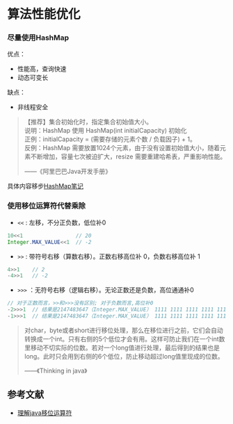 # 算法性能优化

### 尽量使用HashMap

优点：

* 性能高，查询快速
* 动态可变长

缺点：

* 非线程安全

> 【推荐】集合初始化时，指定集合初始值大小。  
> 说明：HashMap 使用 HashMap(int initialCapacity) 初始化  
> 正例：initialCapacity = (需要存储的元素个数 / 负载因子) + 1。  
> 反例：HashMap 需要放置1024个元素，由于没有设置初始值大小，随着元素不断增加，容量七次被迫扩大，resize 需要重建哈希表，严重影响性能。
> 
> ——《阿里巴巴Java开发手册》

具体内容移步[HashMap笔记](./HashMapNote.md)

### 使用移位运算符代替乘除
* `<<` : 左移，不分正负数，低位补0
```Java
10<<1                 // 20
Integer.MAX_VALUE<<1  // -2
```

* `>>` : 带符号右移（算数右移）。正数右移高位补 0，负数右移高位补 1
```Java
4>>1    // 2
-4>>1   // -2
```

* `>>>` ：无符号右移（逻辑右移）。无论正数还是负数，高位通通补0
```Java
// 对于正数而言，>>和>>>没有区别; 对于负数而言,高位补0
-2>>>1  // 结果是2147483647（Integer.MAX_VALUE） 1111 1111 1111 1111 1111 1111 1111 1110 >>>1  右移1位补1
-1>>>1  // 结果是2147483647（Integer.MAX_VALUE） 1111 1111 1111 1111 1111 1111 1111 1111 >>>1  右移1位补1
```

> 对char，byte或者short进行移位处理，那么在移位进行之前，它们会自动转换成一个int。只有右侧的5个低位才会有用。这样可防止我们在一个int数里移动不切实际的位数。若对一个long值进行处理，最后得到的结果也是long。此时只会用到右侧的6个低位，防止移动超过long值里现成的位数。 
>
>  ——《Thinking in java》

## 参考文献
* [理解java移位运算符](https://www.cnblogs.com/winsker/p/6728672.html)